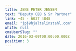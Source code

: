 ```yaml
---
title: JENS PETER JENSEN
text: "Deputy CEO & Sr Partner"
link: +45 - 6037 4848
email: "jpj@hjaltelinstahl.com"
white: null
cmsUserSlug: ""
date: 2016-03-09T00:00:00.000Z
position: 3
---
```



